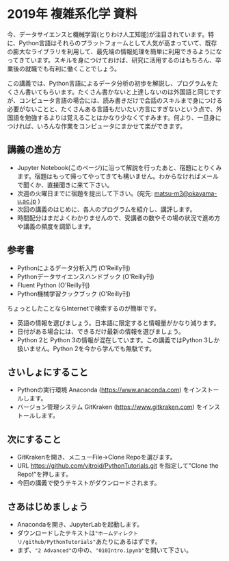 # 2019年 複雑系化学 資料

今、データサイエンスと機械学習(とりわけ人工知能)が注目されています。特に、Python言語はそれらのプラットフォームとして人気が高まっていて、既存の膨大なライブラリを利用して、最先端の情報処理を簡単に利用できるようになってきています。スキルを身につけておけば、研究に活用するのはもちろん、卒業後の就職でも有利に働くことでしょう。

この講義では、Python言語によるデータ分析の初歩を解説し、プログラムをたくさん書いてもらいます。たくさん書かないと上達しないのは外国語と同じですが、コンピュータ言語の場合には、読み書きだけで会話のスキルまで身につける必要がないことと、たくさんある言語もだいたい方言にすぎないという点で、外国語を勉強するよりは覚えることはかなり少なくてすみます。何より、一旦身につければ、いろんな作業をコンピュータにまかせて楽ができます。

## 講義の進め方

* Jupyter Notebook(このページ)に沿って解説を行ったあと、宿題にとりくみます。宿題はもって帰ってやってきても構いません。わからなければメールで聞くか、直接聞きに来て下さい。
* 次週の火曜日までに宿題を提出して下さい。(宛先: matsu-m3@okayama-u.ac.jp )
* 次回の講義のはじめに、各人のプログラムを紹介し、講評します。
* 時間配分はまだよくわかりませんので、受講者の数やその場の状況で進め方や講義の頻度を調節します。

## 参考書

* Pythonによるデータ分析入門 (O'Reilly刊)
* Pythonデータサイエンスハンドブック (O'Reilly刊)
* Fluent Python (O'Reilly刊)
* Python機械学習クックブック (O'Reilly刊)

ちょっとしたことならInternetで検索するのが簡単です。

* 英語の情報を選びましょう。日本語に限定すると情報量がかなり減ります。
* 日付がある場合には、できるだけ最新の情報を選びましょう。
* Python 2と Python 3の情報が混在しています。この講義ではPython 3しか扱いません。Python 2を今から学んでも無駄です。

## さいしょにすること

* Pythonの実行環境 Anaconda (https://www.anaconda.com) をインストールします。
* バージョン管理システム GitKraken (https://www.gitkraken.com) をインストールします。

## 次にすること

* GitKrakenを開き、メニューFile→Clone Repoを選びます。
* URL https://github.com/vitroid/PythonTutorials.git を指定して"Clone the Repo!"を押します。
* 今回の講義で使うテキストがダウンロードされます。

## さあはじめましょう

* Anacondaを開き、JupyterLabを起動します。
* ダウンロードしたテキストは`"ホームディレクトリ/github/PythonTutorials"`あたりにあるはずです。
* まず、`"2 Advanced"`の中の、`"010Intro.ipynb"`を開いて下さい。
